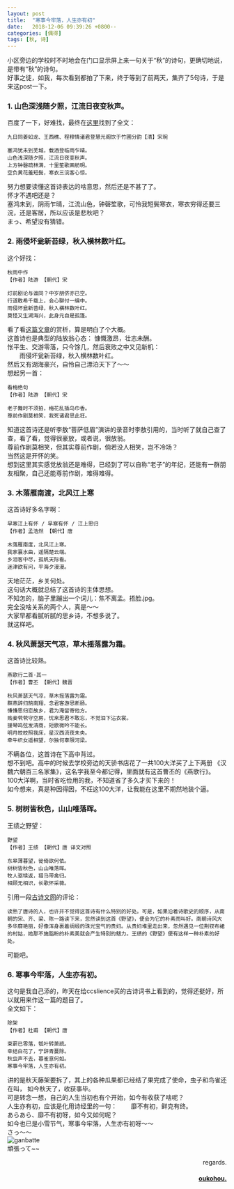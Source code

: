 ```yaml
---
layout: post
title:  "寒事今牢落，人生亦有初"
date:   2018-12-06 09:39:26 +0800--
categories: [偶得]
tags: [秋, 诗]  
---
```


小区旁边的学校时不时地会在门口显示屏上来一句关于“秋”的诗句，更确切地说，是带有“秋”的诗句。  
好事之徒，如我，每次看到都拍了下来，终于等到了前两天，集齐了5句诗，于是来这post一下。     

### 1. 山色深浅随夕照，江流日夜变秋声。  
百度了一下，好难找，最终在[这里](https://zhidao.baidu.com/question/389412389.html)找到了全文：  
```text
九日同姜如龙、王西樵、程穆情诸君登慧光阁饮于竹圃分韵【清】宋琬

塞鸿犹未到芜城，载酒登临雨乍晴。
山色浅深随夕照，江流日夜变秋声。
上方钟磬疏林满，十里笙歌画舫明。
空负黄花羞短鬓，寒衣三浣客心惊。
```
努力想要读懂这首诗表达的啥意思，然后还是不甚了了。  
怀才不遇吧还是？  
塞鸿未到，阴雨乍晴，江流山色，钟磬笙歌，可怜我短鬓寒衣，寒衣穷得还要三浣，还是客居，所以应该是悲秋吧？   
まっ、希望没有猜错。  


### 2. 雨侵坏瓮新苔绿，秋入横林数叶红。  
这个好找：  
```text
秋雨中作
【作者】陆游 【朝代】宋

灯前剧论与谁同？中岁朋侪亦已空。
行道敢希千载上，会心聊付一编中。
雨侵坏瓮新苔绿，秋入横林数叶红。
莫怪又生湖海兴，此身元自是孤篷。
```
看了看[这篇文章](http://www.chinapoesy.com/gongxiang76e38631-111d-49f5-8e87-b485d0024ac0.html)的赏析，算是明白了个大概。  
这首诗也是典型的陆放翁心态：  慷慨激昂，壮志未酬。  
怅平生、交游零落，只今馀几，然后衰败之中又见新机：  
　　雨侵坏瓮新苔绿，秋入横林数叶红。  
然后又有湖海豪兴，自怜自己漂泊天下了～～     
想起另一首：  
```text
看梅绝句
【作者】陆游 【朝代】宋

老子舞时不须拍，梅花乱插乌巾香。
尊前作剧莫相笑，我死诸君思此狂。
```
知道这首诗还是听李敖“菩萨低眉”演讲的录音时李敖引用的，当时听了就自己查了查，看了看，觉得很豪放，或者说，很放翁。  
尊前作剧莫相笑，但其实尊前作剧，倘若没人相笑，岂不冷场？  
当然这是开怀的笑。  
想到这里其实感觉放翁还是难得，已经到了可以自称“老子”的年纪，还能有一群朋友相聚，自己还能尊前作剧，难得难得。  

### 3. 木落雁南渡，北风江上寒

这首诗好多名字啊：  
```text
早寒江上有怀 / 早寒有怀 / 江上思归
【作者】孟浩然 【朝代】唐 

木落雁南度，北风江上寒。
我家襄水曲，遥隔楚云端。
乡泪客中尽，孤帆天际看。
迷津欲有问，平海夕漫漫。
```

天地茫茫，乡关何处。  
这句话大概就总结了这首诗的主体思想。  
不知怎的，脑子里蹦出一个词儿：焦不离孟。捂脸.jpg。  
完全没啥关系的两个人，真是～～  
大家早都看腻听腻的思乡诗，不想多说了。   
就这样吧。  

### 4. 秋风萧瑟天气凉，草木摇落露为霜。    
这首诗比较熟。  
```text
燕歌行二首·其一
【作者】曹丕 【朝代】魏晋 

秋风萧瑟天气凉，草木摇落露为霜。
群燕辞归鹄南翔，念君客游思断肠。
慊慊思归恋故乡，君为淹留寄他方。
贱妾茕茕守空房，忧来思君不敢忘，不觉泪下沾衣裳。
援琴鸣弦发清商，短歌微吟不能长。
明月皎皎照我床，星汉西流夜未央。
牵牛织女遥相望，尔独何辜限河梁。
```
不瞒各位，这首诗在下高中背过。  
想不到吧。高中的时候去学校旁边的天骄书店花了一共100大洋买了上下两册
《汉魏六朝百三名家集》，这名字我至今都记得，里面就有这首曹丕的《燕歌行》。  
100大洋啊，当时省吃俭用的我，不知道省了多久才买下来的！  
如今想来，真是种因得因，不枉这100大洋，让我能在这里不期然地装个逼。  


### 5. 树树皆秋色，山山唯落晖。
王绩之野望：
```text
野望
【作者】王绩 【朝代】唐 译文对照

东皋薄暮望，徙倚欲何依。
树树皆秋色，山山唯落晖。
牧人驱犊返，猎马带禽归。
相顾无相识，长歌怀采薇。
```
引用一段[古诗文网](https://so.gushiwen.org/mingju/juv_95f11adb37a5.aspx)的评论：
```text
读熟了唐诗的人，也许并不觉得这首诗有什么特别的好处。可是，如果沿着诗歌史的顺序，从南朝的宋、齐、梁、陈一路读下来，忽然读到这首《野望》，便会为它的朴素而叫好。南朝诗风大多华靡艳丽，好像浑身裹着绸缎的珠光宝气的贵妇。从贵妇堆里走出来，忽然遇见一位荆钗布裙的村姑，她那不施脂粉的朴素美就会产生特别的魅力。王绩的《野望》便有这样一种朴素的好处。
```
可能吧。  

### 6. 寒事今牢落，人生亦有初。  
这句是我自己添的，昨天在给ccslience买的古诗词书上看到的，觉得还挺好，所以就用来作这一篇的题目了。  
全文如下：  
```text
除架
【作者】杜甫 【朝代】唐

束薪已零落，瓠叶转萧疏。
幸结白花了，宁辞青蔓除。
秋虫声不去，暮雀意何如。
寒事今牢落，人生亦有初。
```
讲的是秋天藤架要拆了，其上的各种瓜果都已经结了果完成了使命，虫子和鸟雀还在叫，
如今秋天了，收获事毕。  
可是转念一想，自己的人生当初也有个开始，如今有收获了啥呢？  
人生亦有初，应该是化用诗经里的一句：
　　靡不有初，鲜克有终。  
あらあら、靡不有初呀，如今又如何呢？  
如今也已是小雪节气，寒事今牢落，人生亦有初呀～～  
さっ～～  
![ganbatte](https://s1.ax2x.com/2018/12/06/50e9zh.jpg)  
頑張って~~

<p  align="right">regards.</p>
<h4 align="right">
    <a href="https:www.oukohou.wang">
        oukohou.
    </a>
</h4>

